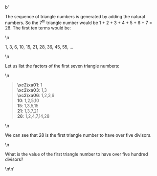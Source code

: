 b'<p>The sequence of triangle numbers is generated by adding the natural numbers. So the 7<sup>th</sup> triangle number would be 1 + 2 + 3 + 4 + 5 + 6 + 7 = 28. The first ten terms would be:</p>\n<p class="center">1, 3, 6, 10, 15, 21, 28, 36, 45, 55, ...</p>\n<p>Let us list the factors of the first seven triangle numbers:</p>\n<blockquote class="monospace"><b>\xc2\xa01</b>: 1<br /><b>\xc2\xa03</b>: 1,3<br /><b>\xc2\xa06</b>: 1,2,3,6<br /><b>10</b>: 1,2,5,10<br /><b>15</b>: 1,3,5,15<br /><b>21</b>: 1,3,7,21<br /><b>28</b>: 1,2,4,7,14,28</blockquote>\n<p>We can see that 28 is the first triangle number to have over five divisors.</p>\n<p>What is the value of the first triangle number to have over five hundred divisors?</p>\n\n'